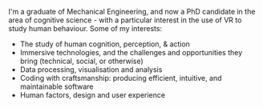 I'm a graduate of Mechanical Engineering, and now a PhD candidate in the area of cognitive science - with a particular interest in the use of VR to study human behaviour. Some of my interests:

* The study of human cognition, perception, & action
* Immersive technologies, and the challenges and opportunities they bring (technical, social, or otherwise)
* Data processing, visualisation and analysis
* Coding with craftsmanship: producing efficient, intuitive, and maintainable software
* Human factors, design and user experience